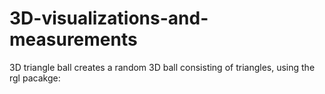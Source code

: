 # 3D-visualizations-and-measurements
3D triangle ball creates a random 3D ball consisting of triangles, using the rgl pacakge:
